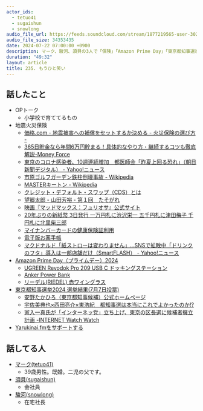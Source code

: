 ```yaml
---
actor_ids:
  - tetuo41
  - sugaishun
  - snowlong
audio_file_url: https://feeds.soundcloud.com/stream/1877219565-user-302747142-yarukinai-235-2024-07-22.mp3
audio_file_size: 34353435
date: 2024-07-22 07:00:00 +0900
description: マーク、駿河、須貝の3人で「保険」「Amazon Prime Day」「東京都知事選挙」などについて話しました。
duration: "49:32"
layout: article
title: 235. もうひと笑い
---
```


## 話したこと
- OPトーク
  - 小学校で育ててるもの
- 地震火災保険
  - [価格.com - 地震被害への補償をセットするか決める - 火災保険の選び方 -](https://hoken.kakaku.com/kasai/select/jishin/)
  - [365日貯金なら年間6万円貯まる！具体的なやり方・継続するコツも徹底解説-Money Force](https://tfp-group.co.jp/media/saving-365/)
  - [東京のコロナ感染者、10週連続増加　都医師会「昨夏上回る恐れ」（朝日新聞デジタル） - Yahoo!ニュース](https://news.yahoo.co.jp/articles/aaf166c97a60d8ef0b0baac815e7657f33cea9a8)
  - [市原ゴルフガーデン鉄柱倒壊事故 - Wikipedia](https://ja.wikipedia.org/wiki/%E5%B8%82%E5%8E%9F%E3%82%B4%E3%83%AB%E3%83%95%E3%82%AC%E3%83%BC%E3%83%87%E3%83%B3%E9%89%84%E6%9F%B1%E5%80%92%E5%A3%8A%E4%BA%8B%E6%95%85)
  - [MASTERキートン - Wikipedia](https://ja.wikipedia.org/wiki/MASTER%E3%82%AD%E3%83%BC%E3%83%88%E3%83%B3)
  - [クレジット・デフォルト・スワップ（CDS）とは](https://japan.pimco.com/ja-jp/resources/education/bond-basic/derivative/what-is-cds)
  - [望郷太郎 - 山田芳裕 - 第１回　たそがれ](https://comic-days.com/episode/10834108156683852712)
  - [映画『マッドマックス：フュリオサ』公式サイト](https://wwws.warnerbros.co.jp/madmaxfuriosa/index.html)
  - [20年ぶりの新紙幣 3日発行 一万円札に渋沢栄一 五千円札に津田梅子 千円札に北里柴三郎](https://www3.nhk.or.jp/news/html/20240702/k10014499011000.html)
  - [マイナンバーカードの健康保険証利用](https://myna.go.jp/html/hokenshoriyou_top.html)
  - [電子版お薬手帳](https://www.mhlw.go.jp/stf/seisakunitsuite/bunya/e-okusuritecho.html)
  - [マクドナルド「紙ストローは変わりません」…SNSで拡散中「ドリンクのフタ」導入は一部店舗だけ（SmartFLASH） - Yahoo!ニュース](https://news.yahoo.co.jp/articles/cbb25647a1eb6c2d2655074b0adb8c42fe5ef431)
- [Amazon Prime Day（プライムデー）2024](https://www.amazon.co.jp/primeday)
  - [UGREEN Revodok Pro 209 USB C ドッキングステーション](https://amzn.to/3WtacVg)
  - [Anker Power Bank](https://amzn.to/3zZHRwQ)
  - [リーデル(RIEDEL) 赤ワイングラス](https://amzn.to/3zJGUZt)
- [東京都知事選挙2024 選挙結果(7月7日投票)](https://www.nhk.or.jp/senkyo/database/local/shutoken/20336/skh54664.html)
  - [安野たかひろ（東京都知事候補）公式ホームページ](https://takahiroanno.com/)
  - [宇佐美典也×西田亮介×東浩紀　都知事選は本当にこれでよかったのか!?](https://www.youtube.com/watch?v=x6xueREjmLE)
  - [家入一真氏が「インターネッ党」立ち上げ、東京の区長選に候補者擁立計画 -INTERNET Watch Watch](https://internet.watch.impress.co.jp/docs/news/634643.html)
- [Yarukinai.fmをサポートする](https://note.com/tetuo41/circle)

## 話してる人
- [マーク(tetuo41)](https://twitter.com/tetuo41)
  - 39歳男性。既婚。二児の父です。
- [須貝(sugaishun)](https://twitter.com/sugaishun)
  - 会社員
- [駿河(snowlong)](https://twitter.com/_snowlong)
  - 在宅社長
